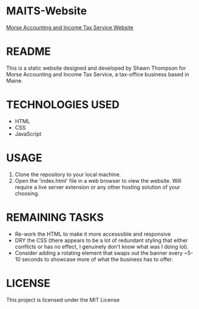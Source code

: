 # MAITS-Website

[Morse Accounting and Income Tax Service Website](https://shawnmthompson.github.io/MAITS-Website/)

# README

This is a static website designed and developed by Shawn Thompson for Morse Accounting and Income Tax Service, a tax-office business based in Maine.

# TECHNOLOGIES USED

- HTML
- CSS
- JavaScript

# USAGE

1. Clone the repository to your local machine.
2. Open the 'index.html' file in a web browser to view the website. Will require a live server extension or any other hosting solution of your choosing.

# REMAINING TASKS

- Re-work the HTML to make it more accesssible and responsive
- DRY the CSS (there appears to be a lot of redundant styling that either conflicts or has no effect, I genuinely don't know what was I doing lol).
- Consider adding a rotating element that swaps out the banner every ~5-10 seconds to showcase more of what the business has to offer.

# LICENSE

This project is licensed under the MIT License
